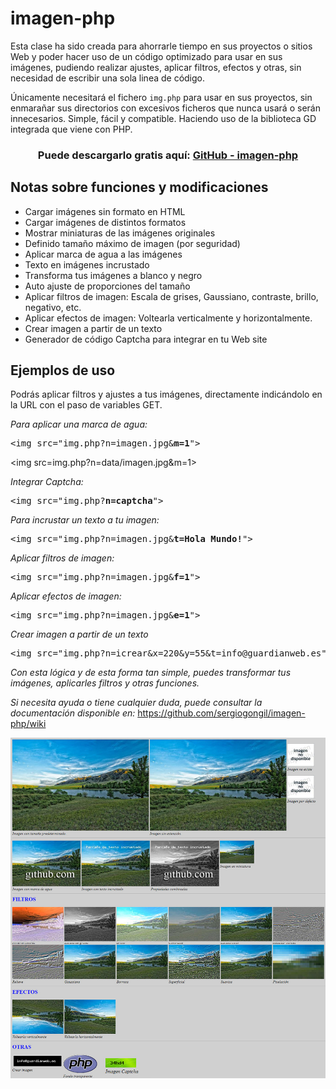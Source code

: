 # imagen-php

Esta clase ha sido creada para ahorrarle tiempo en sus proyectos o sitios Web y poder hacer uso de un código optimizado para usar en sus imágenes, pudiendo realizar ajustes, aplicar filtros, efectos y otras, sin necesidad de escribir una sola linea de código. 

Únicamente necesitará el fichero <code>img.php</code> para usar en sus proyectos, sin enmarañar sus directorios con excesivos ficheros que nunca usará o serán innecesarios. Simple, fácil y compatible. Haciendo uso de la biblioteca GD integrada que viene con PHP.

<h3 align="center">Puede descargarlo gratis aquí: <a href="https://github.com/sergiogongil/imagen-php.git">GitHub - imagen-php</a></h3>

<h2>Notas sobre funciones y modificaciones</h2>
<ul>
  <li>Cargar imágenes sin formato en HTML</li>
  <li>Cargar imágenes de distintos formatos</li>
  <li>Mostrar miniaturas de las imágenes originales</li>
  <li>Definido tamaño máximo de imagen (por seguridad)</li>
  <li>Aplicar marca de agua a las imágenes</li>
  <li>Texto en imágenes incrustado</li>
  <li>Transforma tus imágenes a blanco y negro</li>
  <li>Auto ajuste de proporciones del tama&ntilde;o</li>
  <li>Aplicar filtros de imagen: Escala de grises, Gaussiano, contraste, brillo, negativo, etc.</li>
  <li>Aplicar efectos de imagen: Voltearla verticalmente y horizontalmente.</li>
  <li>Crear imagen a partir de un texto</li>
  <li>Generador de código Captcha para integrar en tu Web site</li>
</ul>

<h2>Ejemplos de uso</h2>
<p>Podrás aplicar filtros y ajustes a tus imágenes, directamente indicándolo en la URL con el paso de variables GET.</p>

<i>Para aplicar una marca de agua:</i>
<pre>&lt;img src="img.php?n=imagen.jpg&<b>m=1</b>"&gt;</pre>
<img src=img.php?n=data/imagen.jpg&m=1>

<i>Integrar Captcha:</i>
<pre>&lt;img src="img.php?<b>n=captcha</b>"&gt;</pre>

<i>Para incrustar un texto a tu imagen:</i>
<pre>&lt;img src="img.php?n=imagen.jpg&<b>t=Hola Mundo!</b>"&gt;</pre>

<i>Aplicar filtros de imagen:</i>
<pre>&lt;img src="img.php?n=imagen.jpg&<b>f=1</b>"&gt;</pre>

<i>Aplicar efectos de imagen:</i>
<pre>&lt;img src="img.php?n=imagen.jpg&<b>e=1</b>"&gt;</pre>

<i>Crear imagen a partir de un texto</i>
<pre>&lt;img src="img.php?n=icrear&x=220&y=55&t=info@guardianweb.es"&gt;</pre>

<i>Con esta lógica y de esta forma tan simple, puedes transformar tus imágenes, aplicarles filtros y otras funciones.</i>

<i>Si necesita ayuda o tiene cualquier duda, puede consultar la documentación disponible en: </i><a href="https://github.com/sergiogongil/imagen-php/wiki">https://github.com/sergiogongil/imagen-php/wiki</a>

<img src="demo.jpg">

